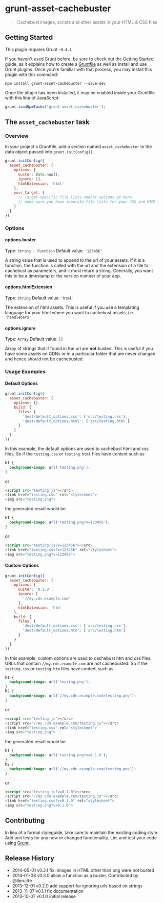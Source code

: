 # grunt-asset-cachebuster

> Cachebust images, scripts and other assets in your HTML & CSS files.

## Getting Started
This plugin requires Grunt `~0.4.1`

If you haven't used [Grunt](http://gruntjs.com/) before, be sure to check out the [Getting Started](http://gruntjs.com/getting-started) guide, as it explains how to create a [Gruntfile](http://gruntjs.com/sample-gruntfile) as well as install and use Grunt plugins. Once you're familiar with that process, you may install this plugin with this command:

```shell
npm install grunt-asset-cachebuster --save-dev
```

Once the plugin has been installed, it may be enabled inside your Gruntfile with this line of JavaScript:

```js
grunt.loadNpmTasks('grunt-asset-cachebuster');
```

## The `asset_cachebuster` task

### Overview
In your project's Gruntfile, add a section named `asset_cachebuster` to the data object passed into `grunt.initConfig()`.

```js
grunt.initConfig({
  asset_cachebuster: {
    options: {
      buster: Date.now(),
      ignore: [],
      htmlExtension: 'html'
    },
    your_target: {
      // Target-specific file lists and/or options go here.
      // make sure you have separate file lists for your CSS and HTML files
    }
  }
})
```

### Options

#### options.buster
Type: `String | Function`
Default value: `'123456'`

A string value that is used to append to the url of your assets.
If it is a function, the function is called with the url and the extension of a file to cachebust as parameters, and it must return a string.
Generally, you want this to be a timestamp or the version number of your app.

#### options.htmlExtension
Type: `String`
Default value: `'html'`

The extension of html assets. This is useful if you use a templating language
for your html where you want to cachebust assets, i.e. `'handlebars'`

#### options.ignore
Type: `Array`
Default value: `[]`

Array of strings that if found in the url are **not** busted. This is useful if
you have some assets on CDNs or in a particular folder that are never changed
and hence should not be cachebusted.

### Usage Examples

#### Default Options

```js
grunt.initConfig({
  asset_cachebuster: {
    options: {},
    build: {
      files: {
        'dest/default_options.css': ['src/testing.css'],
        'dest/default_options.html': ['src/testing.html']
      }
    }
  }
})
```

In this example, the default options are used to cachebust html and css files.
So if the `testing.css` or `testing.html` files have content such as 

```css
h1 {
  background-image: url('testing.png');
}
```
or
```html
<script src="testing.js"></src>
<link href="testing.css" rel="stylesheet">
<img src="testing.png">
```
the generated result would be

```css
h1 {
  background-image: url('testing.png?v=123456');
}
```
or
```html
<script src="testing.js?v=123456"></src>
<link href="testing.css?v=123456" rel="stylesheet">
<img src="testing.png?v=123456">
```


#### Custom Options
```js
grunt.initConfig({
  asset_cachebuster: {
    options: {
      buster: '0.1.0',
      ignore: [
        '//my.cdn.example.com'
      ],
      htmlExtension: 'htm'
    },
    build: {
      files: {
        'dest/default_options.css': ['src/testing.css'],
        'dest/default_options.htm': ['src/testing.htm']
      }
    }
  }
})
```

In this example, custom options are used to cachebust htm and css files. URLs
that contain `//my.cdn.example.com` are *not* cachebusted.
So if the `testing.css` or `testing.htm` files have content such as 

```css
h1 {
  background-image: url('testing.png');
}
h2 {
  background-image: url('//my.cdn.example.com/testing.png');
}
```
or
```html
<script src="testing.js"></src>
<script src="//my.cdn.example.com/testing.js"></src>
<link href="testing.css" rel="stylesheet">
<img src="testing.png">
```
the generated result would be

```css
h1 {
  background-image: url('testing.png?v=0.1.0');
}
h2 {
  background-image: url('//my.cdn.example.com/testing.png');
}
```
or
```html
<script src="testing.js?v=0.1.0"></src>
<script src="//my.cdn.example.com/testing.js"></src>
<link href="testing.css?v=0.1.0" rel="stylesheet">
<img src="testing.png?v=0.1.0">
```


## Contributing
In lieu of a formal styleguide, take care to maintain the existing coding style. Add unit tests for any new or changed functionality. Lint and test your code using [Grunt](http://gruntjs.com/).

## Release History

 * 2014-05-01   v0.3.1   fix: images in HTML other than png were not busted
 * 2014-01-08   v0.3.0   allow a function as a buster. Contributed by @tleruitte
 * 2013-12-01   v0.2.0   add support for ignoring urls based on strings
 * 2013-11-07   v0.1.1   fix documentation
 * 2013-10-07   v0.1.0   initial release

